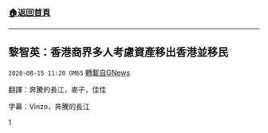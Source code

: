 ###  [:house:返回首頁](https://github.com/ourhimalayas/txt)
---

## 黎智英：香港商界多人考慮資產移出香港並移民
`2020-08-15 11:20 GM65` [轉載自GNews](https://gnews.org/zh-hant/298281/)

翻譯：奔騰的長江，麥子，佳佳

字幕：Vinzo，奔騰的長江
 
1
